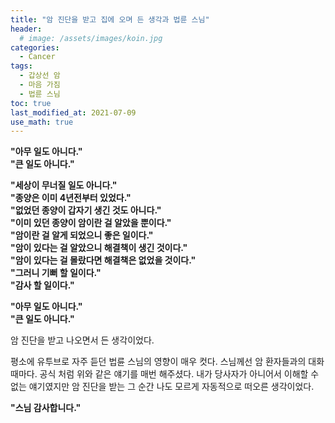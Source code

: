 ```yaml
---
title: "암 진단을 받고 집에 오며 든 생각과 법륜 스님" 
header:
  # image: /assets/images/koin.jpg
categories:
  - Cancer
tags:
  - 갑상선 암
  - 마음 가짐
  - 법륜 스님
toc: true
last_modified_at: 2021-07-09
use_math: true
---
```


**"아무 일도 아니다."**  
**"큰 일도 아니다."**  

**"세상이 무너질 일도 아니다."**  
**"종양은 이미 4년전부터 있었다."**  
**"없었던 종양이 갑자기 생긴 것도 아니다."**  
**"이미 있던 종양이 암이란 걸 알았을 뿐이다."**  
**"암이란 걸 알게 되었으니 좋은 일이다."**  
**"암이 있다는 걸 알았으니 해결책이 생긴 것이다."**  
**"암이 있다는 걸 몰랐다면 해결책은 없었을 것이다."**  
**"그러니 기뻐 할 일이다."**  
**"감사 할 일이다."**  

**"아무 일도 아니다."**  
**"큰 일도 아니다."**  
  
 암 진단을 받고 나오면서 든 생각이었다.  

 평소에 유투브로 자주 듣던 법륜 스님의 영향이 매우 컷다. 스님께선 암 환자들과의 대화 때마다. 공식 처럼 위와 같은 얘기를 매번 해주셨다. 내가 당사자가 아니어서 이해할 수 없는 얘기였지만 암 진단을 받는 그 순간 나도 모르게 자동적으로 떠오른 생각이었다.  

**"스님 감사합니다."**  
